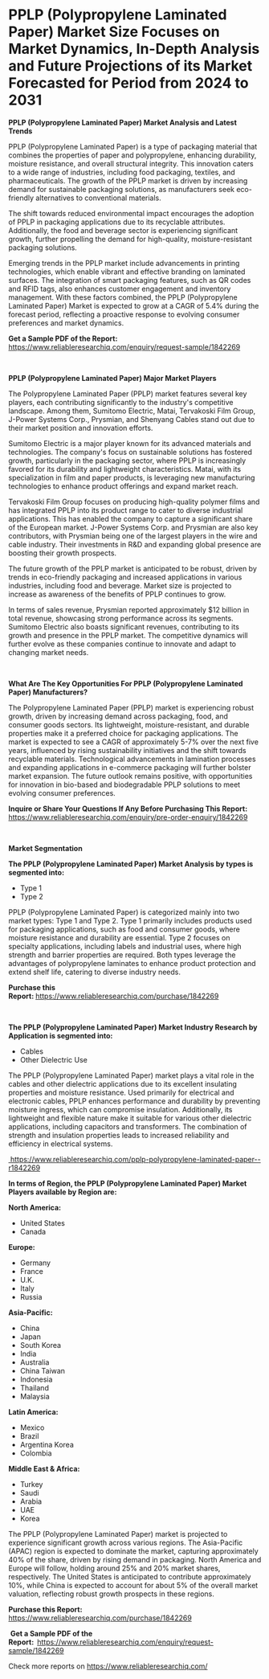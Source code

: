 <p><h1>PPLP (Polypropylene Laminated Paper) Market Size Focuses on Market Dynamics, In-Depth Analysis and Future Projections of its Market Forecasted for Period from 2024 to 2031</h1></p><p><strong>PPLP (Polypropylene Laminated Paper) Market Analysis and Latest Trends</strong></p>
<p><p>PPLP (Polypropylene Laminated Paper) is a type of packaging material that combines the properties of paper and polypropylene, enhancing durability, moisture resistance, and overall structural integrity. This innovation caters to a wide range of industries, including food packaging, textiles, and pharmaceuticals. The growth of the PPLP market is driven by increasing demand for sustainable packaging solutions, as manufacturers seek eco-friendly alternatives to conventional materials.</p><p>The shift towards reduced environmental impact encourages the adoption of PPLP in packaging applications due to its recyclable attributes. Additionally, the food and beverage sector is experiencing significant growth, further propelling the demand for high-quality, moisture-resistant packaging solutions.</p><p>Emerging trends in the PPLP market include advancements in printing technologies, which enable vibrant and effective branding on laminated surfaces. The integration of smart packaging features, such as QR codes and RFID tags, also enhances customer engagement and inventory management. With these factors combined, the PPLP (Polypropylene Laminated Paper) Market is expected to grow at a CAGR of 5.4% during the forecast period, reflecting a proactive response to evolving consumer preferences and market dynamics.</p></p>
<p><strong>Get a Sample PDF of the Report:&nbsp;</strong> <a href="https://www.reliableresearchiq.com/enquiry/request-sample/1842269?utm_campaign=1102&utm_medium=2&utm_source=Github&utm_content=ia&utm_term=01012025&utm_id=pplp-polypropylene-laminated-paper">https://www.reliableresearchiq.com/enquiry/request-sample/1842269</a></p>
<p>&nbsp;</p>
<p><strong>PPLP (Polypropylene Laminated Paper) Major Market Players</strong></p>
<p><p>The Polypropylene Laminated Paper (PPLP) market features several key players, each contributing significantly to the industry's competitive landscape. Among them, Sumitomo Electric, Matai, Tervakoski Film Group, J-Power Systems Corp., Prysmian, and Shenyang Cables stand out due to their market position and innovation efforts.</p><p>Sumitomo Electric is a major player known for its advanced materials and technologies. The company's focus on sustainable solutions has fostered growth, particularly in the packaging sector, where PPLP is increasingly favored for its durability and lightweight characteristics. Matai, with its specialization in film and paper products, is leveraging new manufacturing technologies to enhance product offerings and expand market reach.</p><p>Tervakoski Film Group focuses on producing high-quality polymer films and has integrated PPLP into its product range to cater to diverse industrial applications. This has enabled the company to capture a significant share of the European market. J-Power Systems Corp. and Prysmian are also key contributors, with Prysmian being one of the largest players in the wire and cable industry. Their investments in R&D and expanding global presence are boosting their growth prospects.</p><p>The future growth of the PPLP market is anticipated to be robust, driven by trends in eco-friendly packaging and increased applications in various industries, including food and beverage. Market size is projected to increase as awareness of the benefits of PPLP continues to grow.</p><p>In terms of sales revenue, Prysmian reported approximately $12 billion in total revenue, showcasing strong performance across its segments. Sumitomo Electric also boasts significant revenues, contributing to its growth and presence in the PPLP market. The competitive dynamics will further evolve as these companies continue to innovate and adapt to changing market needs.</p></p>
<p>&nbsp;</p>
<p><strong>What Are The Key Opportunities For PPLP (Polypropylene Laminated Paper) Manufacturers?</strong></p>
<p><p>The Polypropylene Laminated Paper (PPLP) market is experiencing robust growth, driven by increasing demand across packaging, food, and consumer goods sectors. Its lightweight, moisture-resistant, and durable properties make it a preferred choice for packaging applications. The market is expected to see a CAGR of approximately 5-7% over the next five years, influenced by rising sustainability initiatives and the shift towards recyclable materials. Technological advancements in lamination processes and expanding applications in e-commerce packaging will further bolster market expansion. The future outlook remains positive, with opportunities for innovation in bio-based and biodegradable PPLP solutions to meet evolving consumer preferences.</p></p>
<p><strong>Inquire or Share Your Questions If Any Before Purchasing This Report:</strong> <a href="https://www.reliableresearchiq.com/enquiry/pre-order-enquiry/1842269?utm_campaign=1102&utm_medium=2&utm_source=Github&utm_content=ia&utm_term=01012025&utm_id=pplp-polypropylene-laminated-paper">https://www.reliableresearchiq.com/enquiry/pre-order-enquiry/1842269</a></p>
<p>&nbsp;</p>
<p><strong>Market Segmentation</strong></p>
<p><strong>The PPLP (Polypropylene Laminated Paper) Market Analysis by types is segmented into:</strong></p>
<p><ul><li>Type 1</li><li>Type 2</li></ul></p>
<p><p>PPLP (Polypropylene Laminated Paper) is categorized mainly into two market types: Type 1 and Type 2. Type 1 primarily includes products used for packaging applications, such as food and consumer goods, where moisture resistance and durability are essential. Type 2 focuses on specialty applications, including labels and industrial uses, where high strength and barrier properties are required. Both types leverage the advantages of polypropylene laminates to enhance product protection and extend shelf life, catering to diverse industry needs.</p></p>
<p><strong>Purchase this Report:&nbsp;</strong><a href="https://www.reliableresearchiq.com/purchase/1842269?utm_campaign=1102&utm_medium=2&utm_source=Github&utm_content=ia&utm_term=01012025&utm_id=pplp-polypropylene-laminated-paper">https://www.reliableresearchiq.com/purchase/1842269</a></p>
<p>&nbsp;</p>
<p><strong>The PPLP (Polypropylene Laminated Paper) Market Industry Research by Application is segmented into:</strong></p>
<p><ul><li>Cables</li><li>Other Dielectric Use</li></ul></p>
<p><p>The PPLP (Polypropylene Laminated Paper) market plays a vital role in the cables and other dielectric applications due to its excellent insulating properties and moisture resistance. Used primarily for electrical and electronic cables, PPLP enhances performance and durability by preventing moisture ingress, which can compromise insulation. Additionally, its lightweight and flexible nature make it suitable for various other dielectric applications, including capacitors and transformers. The combination of strength and insulation properties leads to increased reliability and efficiency in electrical systems.</p></p>
<p><a href="https://www.reliableresearchiq.com/pplp-polypropylene-laminated-paper--r1842269?utm_campaign=1102&utm_medium=2&utm_source=Github&utm_content=ia&utm_term=01012025&utm_id=pplp-polypropylene-laminated-paper">&nbsp;https://www.reliableresearchiq.com/pplp-polypropylene-laminated-paper--r1842269</a></p>
<p><strong>In terms of Region, the PPLP (Polypropylene Laminated Paper) Market Players available by Region are:</strong></p>
<p>
    <p> <strong> North America: </strong>
        <ul>
            <li>United States</li>
            <li>Canada</li>
        </ul>
        </p> 
    <p> <strong> Europe: </strong>
        <ul>
            <li>Germany</li>
            <li>France</li>
            <li>U.K.</li>
            <li>Italy</li>
            <li>Russia</li>
        </ul>
        </p> 
    <p> <strong> Asia-Pacific: </strong>
        <ul>
            <li>China</li>
            <li>Japan</li>
            <li>South Korea</li>
            <li>India</li>
            <li>Australia</li>
            <li>China Taiwan</li>
            <li>Indonesia</li>
            <li>Thailand</li>
            <li>Malaysia</li>
        </ul>
        </p> 
    <p> <strong> Latin America: </strong>
        <ul>
            <li>Mexico</li>
            <li>Brazil</li>
            <li>Argentina Korea</li>
            <li>Colombia</li>
        </ul>
        </p> 
    <p> <strong> Middle East & Africa: </strong>
        <ul>
            <li>Turkey</li>
            <li>Saudi</li>
            <li>Arabia</li>
            <li>UAE</li>
            <li>Korea</li>
        </ul>
    </p>
    </p>
<p><p>The PPLP (Polypropylene Laminated Paper) market is projected to experience significant growth across various regions. The Asia-Pacific (APAC) region is expected to dominate the market, capturing approximately 40% of the share, driven by rising demand in packaging. North America and Europe will follow, holding around 25% and 20% market shares, respectively. The United States is anticipated to contribute approximately 10%, while China is expected to account for about 5% of the overall market valuation, reflecting robust growth prospects in these regions.</p></p>
<p><strong>Purchase this Report: </strong><a href="https://www.reliableresearchiq.com/purchase/1842269?utm_campaign=1102&utm_medium=2&utm_source=Github&utm_content=ia&utm_term=01012025&utm_id=pplp-polypropylene-laminated-paper">https://www.reliableresearchiq.com/purchase/1842269</a></p>
<p>&nbsp;<strong>Get a Sample PDF of the Report:&nbsp;&nbsp;</strong><a href="https://www.reliableresearchiq.com/enquiry/request-sample/1842269?utm_campaign=1102&utm_medium=2&utm_source=Github&utm_content=ia&utm_term=01012025&utm_id=pplp-polypropylene-laminated-paper">https://www.reliableresearchiq.com/enquiry/request-sample/1842269</a></p>
<p><strong></strong></p>
<p>Check more reports on <a href="https://www.reliableresearchiq.com/?utm_campaign=1102&utm_medium=2&utm_source=Github&utm_content=ia&utm_term=01012025&utm_id=pplp-polypropylene-laminated-paper">https://www.reliableresearchiq.com/</a></p>